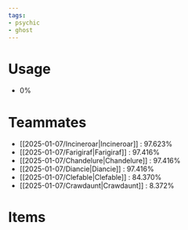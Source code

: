 ```yaml
---
tags:
- psychic
- ghost
---
```

# Usage
- 0%
# Teammates
- [[2025-01-07/Incineroar|Incineroar]] : 97.623%
- [[2025-01-07/Farigiraf|Farigiraf]] : 97.416%
- [[2025-01-07/Chandelure|Chandelure]] : 97.416%
- [[2025-01-07/Diancie|Diancie]] : 97.416%
- [[2025-01-07/Clefable|Clefable]] : 84.370%
- [[2025-01-07/Crawdaunt|Crawdaunt]] : 8.372%
# Items